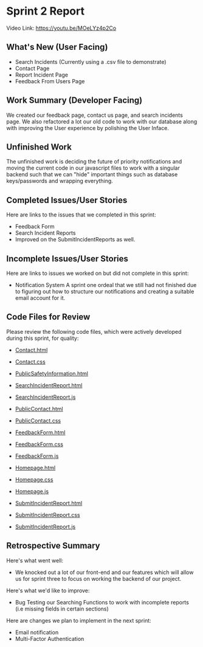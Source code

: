 # Sprint 2 Report
Video Link: https://youtu.be/MOeLYz4p2Co 



## What's New (User Facing)
* Search Incidents (Currently using a .csv file to demonstrate)
* Contact Page
* Report Incident Page
* Feedback From Users Page



## Work Summary (Developer Facing)
We created our feedback page, contact us page, and search incidents page. 
We also refactored a lot our old code to work with our database along with improving the User experience by polishing the User Inface. 



## Unfinished Work
The unfinished work is deciding the future of priority notifications and moving the current code in our javascript files to work with a singular backend
such that we can "hide" important things such as database keys/passwords and wrapping everything.


## Completed Issues/User Stories
Here are links to the issues that we completed in this sprint:
* Feedback Form
* Search Incident Reports
* Improved on the SubmitIncidentReports as well.


## Incomplete Issues/User Stories
Here are links to issues we worked on but did not complete in this sprint:
* Notification System
A sprint one ordeal that we still had not finished due to figuring out how to structure our notifications and creating a suitable email account for it.


## Code Files for Review
Please review the following code files, which were actively developed during this
sprint, for quality:
* [Contact.html](https://github.com/N5552027/WSUCampusSafeS25/blob/main/Application/Front_End/Contact.html)
* [Contact.css](https://github.com/N5552027/WSUCampusSafeS25/blob/main/Application/Front_End/cssFiles/Contact.css)

* [PublicSafetyInformation.html](https://github.com/N5552027/WSUCampusSafeS25/blob/main/Application/Front_End/PublicSafetyInformation.html)

* [SearchIncidentReport.html](https://github.com/N5552027/WSUCampusSafeS25/blob/main/Application/Front_End/SearchIncidentReport.html)
* [SearchIncidentReport.js](https://github.com/N5552027/WSUCampusSafeS25/blob/main/Application/Front_End/JScriptFiles/SearchIncidentReport.js)

* [PublicContact.html](https://github.com/N5552027/WSUCampusSafeS25/blob/main/Application/Front_End/PublicContact.html)
* [PublicContact.css](https://github.com/N5552027/WSUCampusSafeS25/blob/main/Application/Front_End/cssFiles/PublicContacts.css)

* [FeedbackForm.html](https://github.com/N5552027/WSUCampusSafeS25/blob/main/Application/Front_End/FeedbackForm.html)
* [FeedbackForm.css](https://github.com/N5552027/WSUCampusSafeS25/blob/main/Application/Front_End/cssFiles/FeedbackForm.css)
* [FeedbackForm.js](https://github.com/N5552027/WSUCampusSafeS25/blob/main/Application/Front_End/JScriptFiles/FeedbackForm.js)

* [Homepage.html](https://github.com/N5552027/WSUCampusSafeS25/blob/main/Application/Front_End/HomePage.html)
* [Homepage.css](https://github.com/N5552027/WSUCampusSafeS25/blob/main/Application/Front_End/cssFiles/HomePageStyles.css)
* [Homepage.js](https://github.com/N5552027/WSUCampusSafeS25/blob/main/Application/Front_End/JScriptFiles/HomePage.js)

* [SubmitIncidentReport.html](https://github.com/N5552027/WSUCampusSafeS25/blob/main/Application/Front_End/SubmitIncidentReport.html)
* [SubmitIncidentReport.css](https://github.com/N5552027/WSUCampusSafeS25/blob/main/Application/Front_End/cssFiles/SubmitIncidentReport.css)
* [SubmitIncidentReport.js](https://github.com/N5552027/WSUCampusSafeS25/blob/main/Application/Front_End/JScriptFiles/SubmitIncidentReport.js)

## Retrospective Summary
Here's what went well:
* We knocked out a lot of our front-end and our features which will allow us for sprint three to focus on working the backend of our project.

Here's what we'd like to improve:
* Bug Testing our Searching Functions to work with incomplete reports (i.e missing fields in certain sections)

Here are changes we plan to implement in the next sprint:
* Email notification
* Multi-Factor Authentication 
